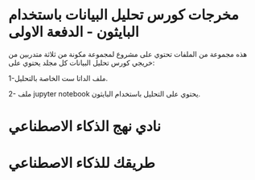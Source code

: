 
# مخرجات كورس تحليل البيانات باستخدام البايثون - الدفعة الاولى
هذه مجموعة من الملفات تحتوي على مشروع لمجموعة  مكونة من ثلاثة متدربين من خريجي كورس تحليل البيانات كل مجلد يحتوي على:

1-ملف الداتا ست الخاصة بالتحليل.


2- ملف jupyter notebook  يحتوي  على التحليل باستخدام البايثون.


# نادي نهج الذكاء الاصطناعي


# طريقك للذكاء الاصطناعي

